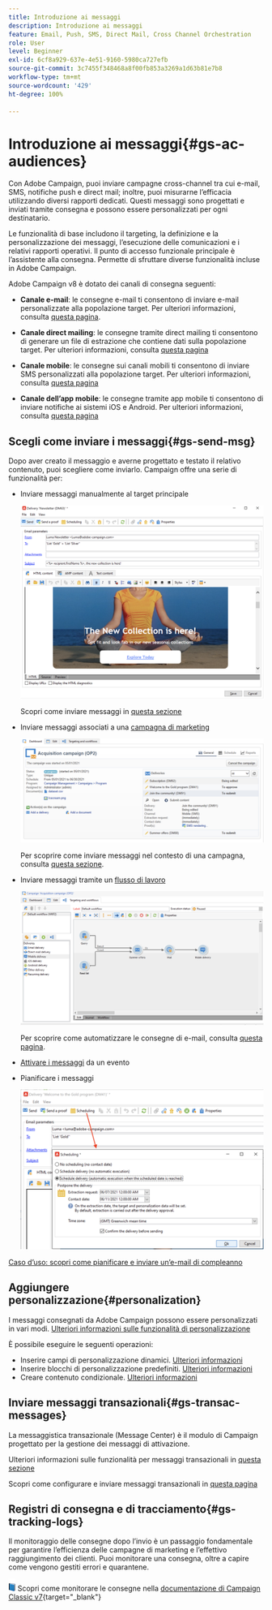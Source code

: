 ```yaml
---
title: Introduzione ai messaggi
description: Introduzione ai messaggi
feature: Email, Push, SMS, Direct Mail, Cross Channel Orchestration
role: User
level: Beginner
exl-id: 6cf8a929-637e-4e51-9160-5980ca727efb
source-git-commit: 3c7455f348468a8f00fb853a3269a1d63b81e7b8
workflow-type: tm+mt
source-wordcount: '429'
ht-degree: 100%

---
```


# Introduzione ai messaggi{#gs-ac-audiences}

Con Adobe Campaign, puoi inviare campagne cross-channel tra cui e-mail, SMS, notifiche push e direct mail; inoltre, puoi misurarne l’efficacia utilizzando diversi rapporti dedicati. Questi messaggi sono progettati e inviati tramite consegna e possono essere personalizzati per ogni destinatario.

Le funzionalità di base includono il targeting, la definizione e la personalizzazione dei messaggi, l’esecuzione delle comunicazioni e i relativi rapporti operativi. Il punto di accesso funzionale principale è l’assistente alla consegna. Permette di sfruttare diverse funzionalità incluse in Adobe Campaign.

Adobe Campaign v8 è dotato dei canali di consegna seguenti:

* **Canale e-mail**: le consegne e-mail ti consentono di inviare e-mail personalizzate alla popolazione target. Per ulteriori informazioni, consulta [questa pagina](../send/email.md).

* **Canale direct mailing**: le consegne tramite direct mailing ti consentono di generare un file di estrazione che contiene dati sulla popolazione target.  Per ulteriori informazioni, consulta [questa pagina](../send/direct-mail.md)

* **Canale mobile**: le consegne sui canali mobili ti consentono di inviare SMS personalizzati alla popolazione target.  Per ulteriori informazioni, consulta [questa pagina](../send/sms.md)

* **Canale dell’app mobile**: le consegne tramite app mobile ti consentono di inviare notifiche ai sistemi iOS e Android.  Per ulteriori informazioni, consulta [questa pagina](../send/push.md)

<!--
* **LINE channel**: LINE deliveries let you send messages on LINE, an instant messaging application available on all smartphones. Learn more in [this page](../send/line.md)
-->

## Scegli come inviare i messaggi{#gs-send-msg}

Dopo aver creato il messaggio e averne progettato e testato il relativo contenuto, puoi scegliere come inviarlo. Campaign offre una serie di funzionalità per:

* Inviare messaggi manualmente al target principale

  ![](assets/send-email.png)

  Scopri come inviare messaggi in [questa sezione](../send/send.md)

* Inviare messaggi associati a una [campagna di marketing](campaigns.md)

  ![](assets/deliveries-in-a-campaign.png)

  Per scoprire come inviare messaggi nel contesto di una campagna, consulta [questa sezione](https://experienceleague.adobe.com/docs/campaign/automation/campaign-orchestration/marketing-campaign-deliveries.html?lang=it).

* Inviare messaggi tramite un [flusso di lavoro](../config/workflows.md)

  ![](assets/send-in-a-wf.png)

  Per scoprire come automatizzare le consegne di e-mail, consulta [questa pagina](../../automation/workflow/delivery.md).

* [Attivare i messaggi](../send/transactional.md) da un evento

* Pianificare i messaggi

  ![](assets/schedule-send.png)

[Caso d’uso: scopri come pianificare e inviare un’e-mail di compleanno](../../automation/workflow/send-a-birthday-email.md)


## Aggiungere personalizzazione{#personalization}

I messaggi consegnati da Adobe Campaign possono essere personalizzati in vari modi. [Ulteriori informazioni sulle funzionalità di personalizzazione](../send/personalize.md)

È possibile eseguire le seguenti operazioni:

* Inserire campi di personalizzazione dinamici. [Ulteriori informazioni](../send/personalization-fields.md)
* Inserire blocchi di personalizzazione predefiniti. [Ulteriori informazioni](../send/personalization-blocks.md)
* Creare contenuto condizionale. [Ulteriori informazioni](../send/conditions.md)

## Inviare messaggi transazionali{#gs-transac-messages}

La messaggistica transazionale (Message Center) è il modulo di Campaign progettato per la gestione dei messaggi di attivazione.

Ulteriori informazioni sulle funzionalità per messaggi transazionali in [questa sezione](../architecture/architecture.md#transac-msg-archi)

Scopri come configurare e inviare messaggi transazionali in [questa pagina](../send/transactional.md)


## Registri di consegna e di tracciamento{#gs-tracking-logs}

Il monitoraggio delle consegne dopo l’invio è un passaggio fondamentale per garantire l’efficienza delle campagne di marketing e l’effettivo raggiungimento dei clienti. Puoi monitorare una consegna, oltre a capire come vengono gestiti errori e quarantene.

![](../assets/do-not-localize/book.png) Scopri come monitorare le consegne nella [documentazione di Campaign Classic v7](https://experienceleague.adobe.com/docs/campaign-classic/using/sending-messages/monitoring-deliveries/about-delivery-monitoring.html?lang=it#sending-messages){target="_blank"}

